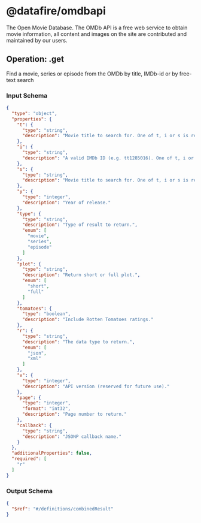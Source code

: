 # @datafire/omdbapi
The Open Movie Database. The OMDb API is a free web service to obtain movie information, all content and images on the site are contributed and maintained by our users.

## Operation: .get
Find a movie, series or episode from the OMDb by title, IMDb-id or by free-text search

### Input Schema
```json
{
  "type": "object",
  "properties": {
    "t": {
      "type": "string",
      "description": "Movie title to search for. One of t, i or s is required."
    },
    "i": {
      "type": "string",
      "description": "A valid IMDb ID (e.g. tt1285016). One of t, i or s is required."
    },
    "s": {
      "type": "string",
      "description": "Movie title to search for. One of t, i or s is required."
    },
    "y": {
      "type": "integer",
      "description": "Year of release."
    },
    "type": {
      "type": "string",
      "description": "Type of result to return.",
      "enum": [
        "movie",
        "series",
        "episode"
      ]
    },
    "plot": {
      "type": "string",
      "description": "Return short or full plot.",
      "enum": [
        "short",
        "full"
      ]
    },
    "tomatoes": {
      "type": "boolean",
      "description": "Include Rotten Tomatoes ratings."
    },
    "r": {
      "type": "string",
      "description": "The data type to return.",
      "enum": [
        "json",
        "xml"
      ]
    },
    "v": {
      "type": "integer",
      "description": "API version (reserved for future use)."
    },
    "page": {
      "type": "integer",
      "format": "int32",
      "description": "Page number to return."
    },
    "callback": {
      "type": "string",
      "description": "JSONP callback name."
    }
  },
  "additionalProperties": false,
  "required": [
    "r"
  ]
}
```
### Output Schema
```json
{
  "$ref": "#/definitions/combinedResult"
}
```
